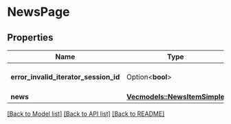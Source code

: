 # NewsPage

## Properties

Name | Type | Description | Notes
------------ | ------------- | ------------- | -------------
**error_invalid_iterator_session_id** | Option<**bool**> |  | [optional][default to false]
**news** | [**Vec<models::NewsItemSimple>**](NewsItemSimple.md) |  | 

[[Back to Model list]](../README.md#documentation-for-models) [[Back to API list]](../README.md#documentation-for-api-endpoints) [[Back to README]](../README.md)


